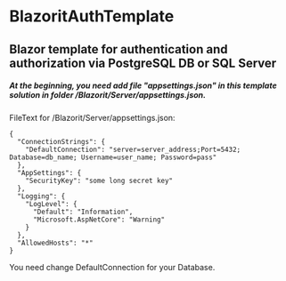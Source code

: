 # BlazoritAuthTemplate 
## Blazor template for authentication and authorization via PostgreSQL DB or SQL Server

##### At the beginning, you need add file "appsettings.json" in this template solution in folder /Blazorit/Server/appsettings.json.
FileText for /Blazorit/Server/appsettings.json:
```
{
  "ConnectionStrings": {
    "DefaultConnection": "server=server_address;Port=5432; Database=db_name; Username=user_name; Password=pass"
  },
  "AppSettings": {
    "SecurityKey": "some long secret key"
  },
  "Logging": {
    "LogLevel": {
      "Default": "Information",
      "Microsoft.AspNetCore": "Warning"
    }
  },
  "AllowedHosts": "*"
}
```
You need change DefaultConnection for your Database.
